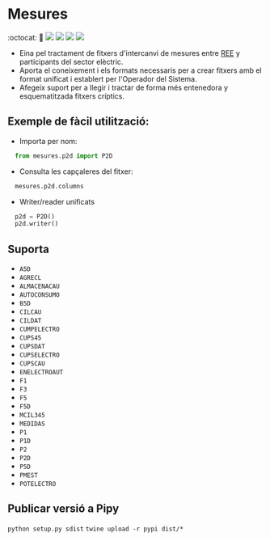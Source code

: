# Mesures

:octocat: :hammer:
![](https://github.com/gisce/mesures/actions/workflows/python2-app.yml/badge.svg)
![](https://github.com/gisce/mesures/actions/workflows/python2-app.yml)
![](https://github.com/gisce/mesures/actions/workflows/python3-app.yml/badge.svg)
![](https://github.com/gisce/mesures/actions/workflows/python3-app.yml)

- Eina pel tractament de fitxers d'intercanvi de mesures entre [REE](https://www.ree.es) y participants del sector elèctric.
- Aporta el coneixement i els formats necessaris per a crear fitxers amb el format unificat i establert per l'Operador del Sistema.
- Afegeix suport per a llegir i tractar de forma més entenedora y esquematitzada fitxers críptics.

## Exemple de fàcil utilització:

- Importa per nom:
```python
  from mesures.p2d import P2D
```

- Consulta les capçaleres del fitxer:
```python
  mesures.p2d.columns
```

- Writer/reader unificats
```python
  p2d = P2D()
  p2d.writer()
```
## Suporta
- `A5D`
- `AGRECL`
- `ALMACENACAU`
- `AUTOCONSUMO`
- `B5D`
- `CILCAU`
- `CILDAT`
- `CUMPELECTRO`
- `CUPS45`
- `CUPSDAT`
- `CUPSELECTRO`
- `CUPSCAU`
- `ENELECTROAUT`
- `F1`
- `F3`
- `F5`
- `F5D`
- `MCIL345`
- `MEDIDAS`
- `P1`
- `P1D`
- `P2`
- `P2D`
- `P5D`
- `PMEST`
- `POTELECTRO`

## Publicar versió a Pipy

`python setup.py sdist`
`twine upload -r pypi dist/*`
